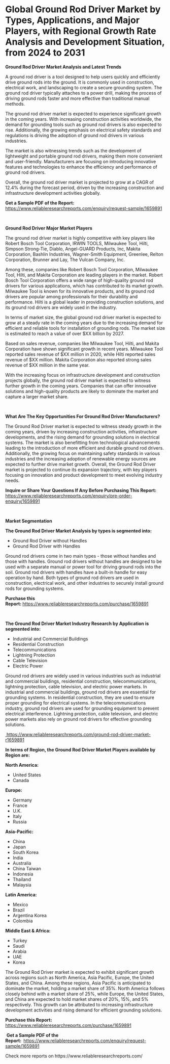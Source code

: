 <p><h1>Global Ground Rod Driver Market by Types, Applications, and Major Players, with Regional Growth Rate Analysis and Development Situation, from 2024 to 2031</h1></p><p><strong>Ground Rod Driver Market Analysis and Latest Trends</strong></p>
<p><p>A ground rod driver is a tool designed to help users quickly and efficiently drive ground rods into the ground. It is commonly used in construction, electrical work, and landscaping to create a secure grounding system. The ground rod driver typically attaches to a power drill, making the process of driving ground rods faster and more effective than traditional manual methods.</p><p>The ground rod driver market is expected to experience significant growth in the coming years. With increasing construction activities worldwide, the demand for grounding tools such as ground rod drivers is also expected to rise. Additionally, the growing emphasis on electrical safety standards and regulations is driving the adoption of ground rod drivers in various industries.</p><p>The market is also witnessing trends such as the development of lightweight and portable ground rod drivers, making them more convenient and user-friendly. Manufacturers are focusing on introducing innovative features and technologies to enhance the efficiency and performance of ground rod drivers.</p><p>Overall, the ground rod driver market is projected to grow at a CAGR of 12.4% during the forecast period, driven by the increasing construction and infrastructure development activities globally.</p></p>
<p><strong>Get a Sample PDF of the Report:&nbsp;</strong> <a href="https://www.reliableresearchreports.com/enquiry/request-sample/1659891">https://www.reliableresearchreports.com/enquiry/request-sample/1659891</a></p>
<p>&nbsp;</p>
<p><strong>Ground Rod Driver Major Market Players</strong></p>
<p><p>The ground rod driver market is highly competitive with key players like Robert Bosch Tool Corporation, IRWIN TOOLS, Milwaukee Tool, Hilti, Simpson Strong-Tie, Diablo, Angel-GUARD Products, Inc, Makita Corporation, Bashlin Industries, Wagner-Smith Equipment, Greenlee, Relton Corporation, Brunner and Lay, The Vulcan Company, Inc.</p><p>Among these, companies like Robert Bosch Tool Corporation, Milwaukee Tool, Hilti, and Makita Corporation are leading players in the market. Robert Bosch Tool Corporation offers a wide range of high-quality ground rod drivers for various applications, which has contributed to its market growth. Milwaukee Tool is known for its innovative products, and its ground rod drivers are popular among professionals for their durability and performance. Hilti is a global leader in providing construction solutions, and its ground rod drivers are widely used in the industry.</p><p>In terms of market size, the global ground rod driver market is expected to grow at a steady rate in the coming years due to the increasing demand for efficient and reliable tools for installation of grounding rods. The market size is estimated to reach a value of over $XX billion by 2027.</p><p>Based on sales revenue, companies like Milwaukee Tool, Hilti, and Makita Corporation have shown significant growth in recent years. Milwaukee Tool reported sales revenue of $XX million in 2020, while Hilti reported sales revenue of $XX million. Makita Corporation also reported strong sales revenue of $XX million in the same year.</p><p>With the increasing focus on infrastructure development and construction projects globally, the ground rod driver market is expected to witness further growth in the coming years. Companies that can offer innovative solutions and high-quality products are likely to dominate the market and capture a larger market share.</p></p>
<p>&nbsp;</p>
<p><strong>What Are The Key Opportunities For Ground Rod Driver Manufacturers?</strong></p>
<p><p>The Ground Rod Driver market is expected to witness steady growth in the coming years, driven by increasing construction activities, infrastructure developments, and the rising demand for grounding solutions in electrical systems. The market is also benefitting from technological advancements leading to the introduction of more efficient and durable ground rod drivers. Additionally, the growing focus on maintaining safety standards in various industries and the increasing adoption of renewable energy sources are expected to further drive market growth. Overall, the Ground Rod Driver market is projected to continue its expansion trajectory, with key players focusing on innovation and product development to meet evolving industry needs.</p></p>
<p><strong>Inquire or Share Your Questions If Any Before Purchasing This Report:</strong> <a href="https://www.reliableresearchreports.com/enquiry/pre-order-enquiry/1659891">https://www.reliableresearchreports.com/enquiry/pre-order-enquiry/1659891</a></p>
<p>&nbsp;</p>
<p><strong>Market Segmentation</strong></p>
<p><strong>The Ground Rod Driver Market Analysis by types is segmented into:</strong></p>
<p><ul><li>Ground Rod Driver without Handles</li><li>Ground Rod Driver with Handles</li></ul></p>
<p><p>Ground rod drivers come in two main types - those without handles and those with handles. Ground rod drivers without handles are designed to be used with a separate manual or power tool for driving ground rods into the soil. Ground rod drivers with handles have a built-in handle for easy operation by hand. Both types of ground rod drivers are used in construction, electrical work, and other industries to securely install ground rods for grounding systems.</p></p>
<p><strong>Purchase this Report:&nbsp;</strong><a href="https://www.reliableresearchreports.com/purchase/1659891">https://www.reliableresearchreports.com/purchase/1659891</a></p>
<p>&nbsp;</p>
<p><strong>The Ground Rod Driver Market Industry Research by Application is segmented into:</strong></p>
<p><ul><li>Industrial and Commercial Buildings</li><li>Residential Construction</li><li>Telecommunications</li><li>Lightning Protection</li><li>Cable Television</li><li>Electric Power</li></ul></p>
<p><p>Ground rod drivers are widely used in various industries such as industrial and commercial buildings, residential construction, telecommunications, lightning protection, cable television, and electric power markets. In industrial and commercial buildings, ground rod drivers are essential for grounding systems. In residential construction, they are used to ensure proper grounding for electrical systems. In the telecommunications industry, ground rod drivers are used for grounding equipment to prevent electrical interference. Lightning protection, cable television, and electric power markets also rely on ground rod drivers for effective grounding solutions.</p></p>
<p><a href="https://www.reliableresearchreports.com/ground-rod-driver-market-r1659891">&nbsp;https://www.reliableresearchreports.com/ground-rod-driver-market-r1659891</a></p>
<p><strong>In terms of Region, the Ground Rod Driver Market Players available by Region are:</strong></p>
<p>
    <p> <strong> North America: </strong>
        <ul>
            <li>United States</li>
            <li>Canada</li>
        </ul>
        </p> 
    <p> <strong> Europe: </strong>
        <ul>
            <li>Germany</li>
            <li>France</li>
            <li>U.K.</li>
            <li>Italy</li>
            <li>Russia</li>
        </ul>
        </p> 
    <p> <strong> Asia-Pacific: </strong>
        <ul>
            <li>China</li>
            <li>Japan</li>
            <li>South Korea</li>
            <li>India</li>
            <li>Australia</li>
            <li>China Taiwan</li>
            <li>Indonesia</li>
            <li>Thailand</li>
            <li>Malaysia</li>
        </ul>
        </p> 
    <p> <strong> Latin America: </strong>
        <ul>
            <li>Mexico</li>
            <li>Brazil</li>
            <li>Argentina Korea</li>
            <li>Colombia</li>
        </ul>
        </p> 
    <p> <strong> Middle East & Africa: </strong>
        <ul>
            <li>Turkey</li>
            <li>Saudi</li>
            <li>Arabia</li>
            <li>UAE</li>
            <li>Korea</li>
        </ul>
    </p>
    </p>
<p><p>The Ground Rod Driver market is expected to exhibit significant growth across regions such as North America, Asia Pacific, Europe, the United States, and China. Among these regions, Asia Pacific is anticipated to dominate the market, holding a market share of 35%. North America follows closely behind with a market share of 25%, while Europe, the United States, and China are expected to hold market shares of 20%, 15%, and 5% respectively. This growth can be attributed to increasing infrastructure development activities and rising demand for efficient grounding solutions.</p></p>
<p><strong>Purchase this Report: </strong><a href="https://www.reliableresearchreports.com/purchase/1659891">https://www.reliableresearchreports.com/purchase/1659891</a></p>
<p>&nbsp;<strong>Get a Sample PDF of the Report:&nbsp;&nbsp;</strong><a href="https://www.reliableresearchreports.com/enquiry/request-sample/1659891">https://www.reliableresearchreports.com/enquiry/request-sample/1659891</a></p>
<p><strong></strong></p>
<p>Check more reports on https://www.reliableresearchreports.com/</p>
